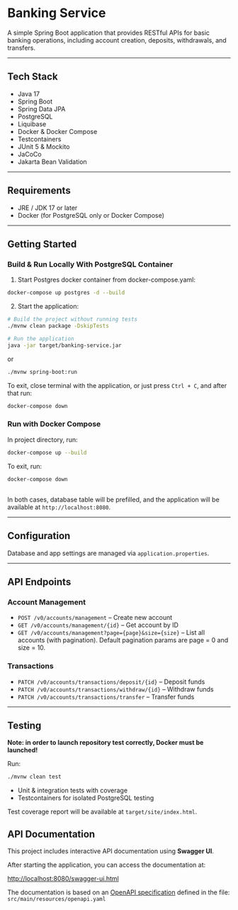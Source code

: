 
# Banking Service

A simple Spring Boot application that provides RESTful APIs for basic banking operations, including account creation, deposits, withdrawals, and transfers.

---

## Tech Stack

- Java 17
- Spring Boot
- Spring Data JPA
- PostgreSQL
- Liquibase
- Docker & Docker Compose
- Testcontainers
- JUnit 5 & Mockito
- JaCoCo
- Jakarta Bean Validation

---

## Requirements

- JRE / JDK 17 or later
- Docker (for PostgreSQL only or Docker Compose)

---

##  Getting Started

###  Build & Run Locally With PostgreSQL Container

1. Start Postgres docker container from docker-compose.yaml:

```bash
docker-compose up postgres -d --build
```

2. Start the application:

```bash
# Build the project without running tests
./mvnw clean package -DskipTests

# Run the application
java -jar target/banking-service.jar
```
or

```bash
./mvnw spring-boot:run
```

To exit, close terminal with the application, or just press `Ctrl + C`, and after that run:

```bash
docker-compose down
```

### Run with Docker Compose

In project directory, run:

```bash
docker-compose up --build
```

To exit, run:

```bash
docker-compose down
```
##

In both cases, database table will be prefilled, and the application will be available at `http://localhost:8080`.

---

##  Configuration

Database and app settings are managed via `application.properties`.

---

## API Endpoints

### Account Management

- `POST /v0/accounts/management` – Create new account
- `GET /v0/accounts/management/{id}` – Get account by ID
- `GET /v0/accounts/management?page={page}&size={size}` – List all accounts (with pagination). Default pagination params are page = 0 and size = 10.

### Transactions

- `PATCH /v0/accounts/transactions/deposit/{id}` – Deposit funds
- `PATCH /v0/accounts/transactions/withdraw/{id}` – Withdraw funds
- `PATCH /v0/accounts/transactions/transfer` – Transfer funds

---

## Testing

**Note: in order to launch repository test correctly, Docker must be launched!**

Run:
```bash
./mvnw clean test
```

- Unit & integration tests with coverage
- Testcontainers for isolated PostgreSQL testing

Test coverage report will be available at `target/site/index.html`.

## API Documentation

This project includes interactive API documentation using **Swagger UI**.

After starting the application, you can access the documentation at:

[http://localhost:8080/swagger-ui.html](http://localhost:8080/swagger-ui.html)

The documentation is based on an [OpenAPI specification](https://swagger.io/specification/) defined in the file: `src/main/resources/openapi.yaml`


